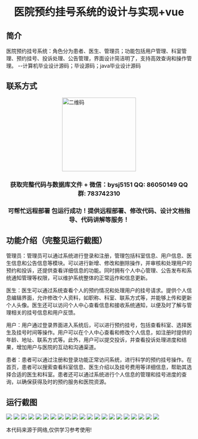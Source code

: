 <p><h1 align="center">医院预约挂号系统的设计与实现+vue</h1></p>

## 简介
医院预约挂号系统：角色分为患者、医生、管理员；功能包括用户管理、科室管理、预约挂号、投诉处理、公告管理，界面设计简洁明了，支持高效查询和操作管理。    --计算机毕业设计源码；毕设源码；java毕业设计源码


## 联系方式
<img src="https://bs-1329754181.cos.ap-shanghai.myqcloud.com/wx.jpg" alt="二维码" style="display: block; margin: 0 auto;" width="200px">
<p><h3 align="center">获取完整代码与数据库文件 + 微信：bysj5151 QQ: 86050149 QQ群: 783742310</h3></p>
<p><h3 align="center">可帮忙远程部署 包运行成功！提供远程部署、修改代码、设计文档指导、代码讲解等服务！</h3></p>

## 功能介绍（完整见运行截图）
管理员：管理员可以通过系统进行登录和注册，管理包括科室信息、用户信息、医生信息和公告信息等模块。可以进行新增、修改和删除操作，并审核和处理用户的预约和投诉，还提供查看详细信息的功能。同时拥有个人中心管理、公告发布和系统通知管理等权限，可以维护系统整体的正常运作和信息更新。

医生：医生可以通过系统查看个人的预约情况和处理用户的挂号请求。提供个人信息编辑界面，允许修改个人资料，如职称、科室、联系方式等，并能够上传和更新个人头像。医生还可以访问个人中心查看信息和接收系统通知，以便及时了解与管理相关的挂号信息和用户反馈。

用户：用户通过登录界面进入系统后，可以进行预约挂号，包括查看科室、选择医生及挂号时间等操作。用户可以在个人中心查看和修改个人信息，如注册时提供的年龄、地址、联系方式等。此外，用户可以提交投诉，并查看投诉处理进度和结果，增加用户与医院的互动和沟通渠道。

患者：患者可以通过注册和登录功能正常访问系统，进行科学的预约挂号操作。在首页，患者可以搜索查看科室信息、医生介绍以及挂号费用等详细信息，帮助其选择合适的医生和科室。患者还可以通过系统进行个人信息的管理和挂号进度的查询，以确保获得及时的预约服务和医院资源。


## 运行截图
![](https://bs-1329754181.cos.ap-shanghai.myqcloud.com/ssm/HospitalAppointmentSystem/img/001.jpg)
![](https://bs-1329754181.cos.ap-shanghai.myqcloud.com/ssm/HospitalAppointmentSystem/img/002.jpg)
![](https://bs-1329754181.cos.ap-shanghai.myqcloud.com/ssm/HospitalAppointmentSystem/img/003.jpg)
![](https://bs-1329754181.cos.ap-shanghai.myqcloud.com/ssm/HospitalAppointmentSystem/img/004.jpg)
![](https://bs-1329754181.cos.ap-shanghai.myqcloud.com/ssm/HospitalAppointmentSystem/img/005.jpg)
![](https://bs-1329754181.cos.ap-shanghai.myqcloud.com/ssm/HospitalAppointmentSystem/img/006.jpg)
![](https://bs-1329754181.cos.ap-shanghai.myqcloud.com/ssm/HospitalAppointmentSystem/img/007.jpg)
![](https://bs-1329754181.cos.ap-shanghai.myqcloud.com/ssm/HospitalAppointmentSystem/img/008.jpg)
![](https://bs-1329754181.cos.ap-shanghai.myqcloud.com/ssm/HospitalAppointmentSystem/img/009.jpg)
![](https://bs-1329754181.cos.ap-shanghai.myqcloud.com/ssm/HospitalAppointmentSystem/img/010.jpg)
![](https://bs-1329754181.cos.ap-shanghai.myqcloud.com/ssm/HospitalAppointmentSystem/img/011.jpg)
![](https://bs-1329754181.cos.ap-shanghai.myqcloud.com/ssm/HospitalAppointmentSystem/img/012.jpg)
![](https://bs-1329754181.cos.ap-shanghai.myqcloud.com/ssm/HospitalAppointmentSystem/img/013.jpg)
![](https://bs-1329754181.cos.ap-shanghai.myqcloud.com/ssm/HospitalAppointmentSystem/img/014.jpg)
![](https://bs-1329754181.cos.ap-shanghai.myqcloud.com/ssm/HospitalAppointmentSystem/img/015.jpg)
![](https://bs-1329754181.cos.ap-shanghai.myqcloud.com/ssm/HospitalAppointmentSystem/img/016.jpg)
![](https://bs-1329754181.cos.ap-shanghai.myqcloud.com/ssm/HospitalAppointmentSystem/img/017.jpg)
![](https://bs-1329754181.cos.ap-shanghai.myqcloud.com/ssm/HospitalAppointmentSystem/img/018.jpg)
![](https://bs-1329754181.cos.ap-shanghai.myqcloud.com/ssm/HospitalAppointmentSystem/img/019.jpg)
![](https://bs-1329754181.cos.ap-shanghai.myqcloud.com/ssm/HospitalAppointmentSystem/img/020.jpg)
![](https://bs-1329754181.cos.ap-shanghai.myqcloud.com/ssm/HospitalAppointmentSystem/img/021.jpg)

<p>本代码来源于网络,仅供学习参考使用!</p>
